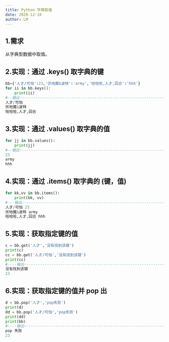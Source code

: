 ```yaml
---
title: Python 字典取值
date: 2020-12-10
author: LM
---
```


## 1.需求

从字典型数据中取值。

## 2.实现：通过 .keys() 取字典的键

```python
bb={'人才/可怕':23,'伏地魔&波特':'army','哈哈哈,人才,回合':'hhh'}
for ii in bb.keys():
    print(ii)
#--输出-------------------------------------------------------------------------
人才/可怕
伏地魔&波特
哈哈哈,人才,回合
```

## 3.实现：通过 .values() 取字典的值

```python
for jj in bb.values():
    print(jj)
#--输出-------------------------------------------------------------------------
23
army
hhh
```

## 4.实现：通过 .items() 取字典的 (键，值)

```python
for kk,vv in bb.items():
    print(kk, vv)
#---输出------------------------------------------------------------------------
人才/可怕 23
伏地魔&波特 army
哈哈哈,人才,回合 hhh
```

## 5.实现：获取指定键的值

```python
c = bb.get('人才','没有找到该键')
print(c)
cc = bb.get('人才/可怕','没有找到该键')
print(cc)
#----输出------------------------------------------------------------------------
没有找到该键
23
```

## 6.实现：获取指定键的值并 pop 出

```python
d = bb.pop('人才','pop失败')  
print(d)
dd = bb.pop('人才/可怕','pop失败')  
print(dd)
print(bb) 
#----输出-----------------------------------------------------------------------
pop 失败
23
```
